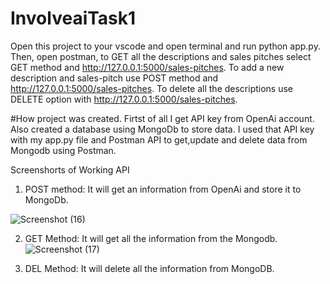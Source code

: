 # InvolveaiTask1
Open this project to your vscode and open terminal and run python app.py. Then, open postman, to GET all the descriptions and sales pitches select GET method and http://127.0.0.1:5000/sales-pitches. To add a new description and sales-pitch use POST method and http://127.0.0.1:5000/sales-pitches. To delete all the descriptions use DELETE option with http://127.0.0.1:5000/sales-pitches.

#How project was created.
Firtst of all I get API key from OpenAi account. Also created a database using MongoDb to store data. I used that API key with my app.py file and Postman API to get,update and delete data from Mongodb using Postman.

Screenshorts of Working API
1. POST method: It will get an information from OpenAi and store it to MongoDb.

![Screenshot (16)](https://github.com/shreya-0603/InvolveaiTask1/assets/97119040/26b4bb40-65e7-4f3b-9012-e4b24eacac4b)

2. GET Method: It will get all the information from the Mongodb.
![Screenshot (17)](https://github.com/shreya-0603/InvolveaiTask1/assets/97119040/18314da5-8ca8-4ff5-97e9-68fabc1da23c)

3. DEL Method: It will delete all the information from MongoDB.
